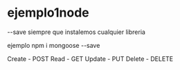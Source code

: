 # ejemplo1node

--save siempre que instalemos cualquier libreria

ejemplo npm i mongoose --save



Create - POST
Read - GET
Update - PUT
Delete - DELETE
